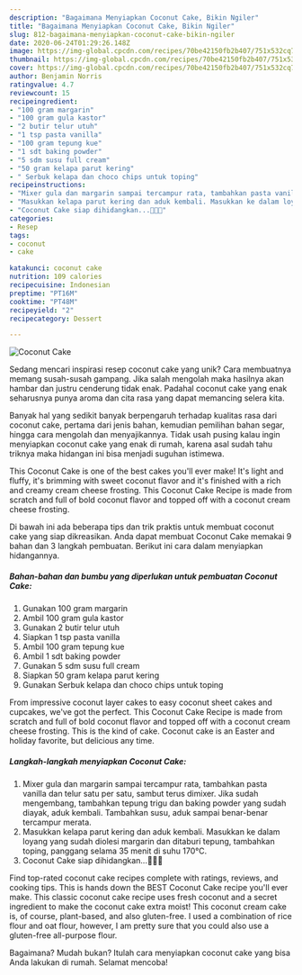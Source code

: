 ```yaml
---
description: "Bagaimana Menyiapkan Coconut Cake, Bikin Ngiler"
title: "Bagaimana Menyiapkan Coconut Cake, Bikin Ngiler"
slug: 812-bagaimana-menyiapkan-coconut-cake-bikin-ngiler
date: 2020-06-24T01:29:26.148Z
image: https://img-global.cpcdn.com/recipes/70be42150fb2b407/751x532cq70/coconut-cake-foto-resep-utama.jpg
thumbnail: https://img-global.cpcdn.com/recipes/70be42150fb2b407/751x532cq70/coconut-cake-foto-resep-utama.jpg
cover: https://img-global.cpcdn.com/recipes/70be42150fb2b407/751x532cq70/coconut-cake-foto-resep-utama.jpg
author: Benjamin Norris
ratingvalue: 4.7
reviewcount: 15
recipeingredient:
- "100 gram margarin"
- "100 gram gula kastor"
- "2 butir telur utuh"
- "1 tsp pasta vanilla"
- "100 gram tepung kue"
- "1 sdt baking powder"
- "5 sdm susu full cream"
- "50 gram kelapa parut kering"
- " Serbuk kelapa dan choco chips untuk toping"
recipeinstructions:
- "Mixer gula dan margarin sampai tercampur rata, tambahkan pasta vanilla dan telur satu per satu, sambut terus dimixer. Jika sudah mengembang, tambahkan tepung trigu dan baking powder yang sudah diayak, aduk kembali. Tambahkan susu, aduk sampai benar-benar tercampur merata."
- "Masukkan kelapa parut kering dan aduk kembali. Masukkan ke dalam loyang yang sudah diolesi margarin dan ditaburi tepung, tambahkan toping, panggang selama 35 menit di suhu 170°C."
- "Coconut Cake siap dihidangkan...🥥🍞🥥"
categories:
- Resep
tags:
- coconut
- cake

katakunci: coconut cake 
nutrition: 109 calories
recipecuisine: Indonesian
preptime: "PT16M"
cooktime: "PT48M"
recipeyield: "2"
recipecategory: Dessert

---
```



![Coconut Cake](https://img-global.cpcdn.com/recipes/70be42150fb2b407/751x532cq70/coconut-cake-foto-resep-utama.jpg)

Sedang mencari inspirasi resep coconut cake yang unik? Cara membuatnya memang susah-susah gampang. Jika salah mengolah maka hasilnya akan hambar dan justru cenderung tidak enak. Padahal coconut cake yang enak seharusnya punya aroma dan cita rasa yang dapat memancing selera kita.

Banyak hal yang sedikit banyak berpengaruh terhadap kualitas rasa dari coconut cake, pertama dari jenis bahan, kemudian pemilihan bahan segar, hingga cara mengolah dan menyajikannya. Tidak usah pusing kalau ingin menyiapkan coconut cake yang enak di rumah, karena asal sudah tahu triknya maka hidangan ini bisa menjadi suguhan istimewa.

This Coconut Cake is one of the best cakes you&#39;ll ever make! It&#39;s light and fluffy, it&#39;s brimming with sweet coconut flavor and it&#39;s finished with a rich and creamy cream cheese frosting. This Coconut Cake Recipe is made from scratch and full of bold coconut flavor and topped off with a coconut cream cheese frosting.


Di bawah ini ada beberapa tips dan trik praktis untuk membuat coconut cake yang siap dikreasikan. Anda dapat membuat Coconut Cake memakai 9 bahan dan 3 langkah pembuatan. Berikut ini cara dalam menyiapkan hidangannya.

<!--inarticleads1-->

##### Bahan-bahan dan bumbu yang diperlukan untuk pembuatan Coconut Cake:

1. Gunakan 100 gram margarin
1. Ambil 100 gram gula kastor
1. Gunakan 2 butir telur utuh
1. Siapkan 1 tsp pasta vanilla
1. Ambil 100 gram tepung kue
1. Ambil 1 sdt baking powder
1. Gunakan 5 sdm susu full cream
1. Siapkan 50 gram kelapa parut kering
1. Gunakan  Serbuk kelapa dan choco chips untuk toping


From impressive coconut layer cakes to easy coconut sheet cakes and cupcakes, we&#39;ve got the perfect. This Coconut Cake Recipe is made from scratch and full of bold coconut flavor and topped off with a coconut cream cheese frosting. This is the kind of cake. Coconut cake is an Easter and holiday favorite, but delicious any time. 

<!--inarticleads2-->

##### Langkah-langkah menyiapkan Coconut Cake:

1. Mixer gula dan margarin sampai tercampur rata, tambahkan pasta vanilla dan telur satu per satu, sambut terus dimixer. Jika sudah mengembang, tambahkan tepung trigu dan baking powder yang sudah diayak, aduk kembali. Tambahkan susu, aduk sampai benar-benar tercampur merata.
1. Masukkan kelapa parut kering dan aduk kembali. Masukkan ke dalam loyang yang sudah diolesi margarin dan ditaburi tepung, tambahkan toping, panggang selama 35 menit di suhu 170°C.
1. Coconut Cake siap dihidangkan...🥥🍞🥥


Find top-rated coconut cake recipes complete with ratings, reviews, and cooking tips. This is hands down the BEST Coconut Cake recipe you&#39;ll ever make. This classic coconut cake recipe uses fresh coconut and a secret ingredient to make the coconut cake extra moist! This coconut cream cake is, of course, plant-based, and also gluten-free. I used a combination of rice flour and oat flour, however, I am pretty sure that you could also use a gluten-free all-purpose flour. 

Bagaimana? Mudah bukan? Itulah cara menyiapkan coconut cake yang bisa Anda lakukan di rumah. Selamat mencoba!
